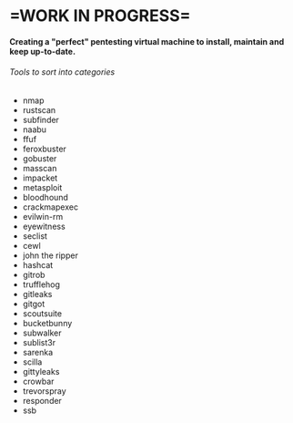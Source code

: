 # =WORK IN PROGRESS=
#### Creating a "perfect" pentesting virtual machine to install, maintain and keep up-to-date.

###### Tools to sort into categories

- nmap
- rustscan
- subfinder
- naabu
- ffuf
- feroxbuster
- gobuster
- masscan
- impacket
- metasploit
- bloodhound
- crackmapexec
- evilwin-rm
- eyewitness
- seclist
- cewl
- john the ripper
- hashcat
- gitrob
- trufflehog
- gitleaks
- gitgot
- scoutsuite
- bucketbunny
- subwalker
- sublist3r
- sarenka
- scilla
- gittyleaks
- crowbar
- trevorspray
- responder
- ssb
